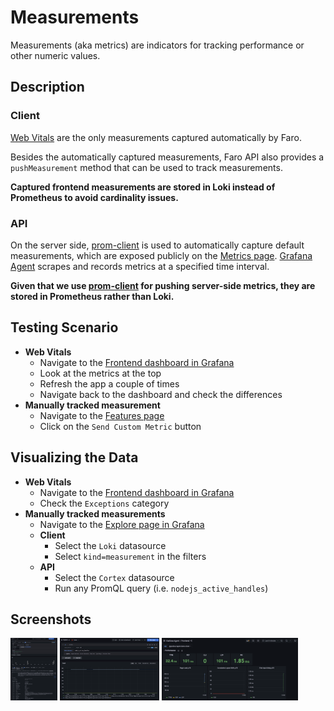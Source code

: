 # Measurements

Measurements (aka metrics) are indicators for tracking performance or other numeric values.

## Description

### Client

[Web Vitals](https://web.dev/vitals/) are the only measurements captured automatically by Faro.

Besides the automatically captured measurements, Faro API also provides a `pushMeasurement` method
that can be used to track measurements.

**Captured frontend measurements are stored in Loki instead of Prometheus to avoid cardinality issues.**

### API

On the server side, [prom-client](https://github.com/siimon/prom-client) is used to automatically capture default
measurements, which are exposed publicly on the [Metrics page](http://localhost:5173/metrics).
[Grafana Agent](https://github.com/grafana/agent) scrapes and records metrics at a specified time interval.

**Given that we use [prom-client](https://github.com/siimon/prom-client) for pushing server-side metrics, they are
stored in Prometheus rather than Loki.**

## Testing Scenario

- **Web Vitals**
  - Navigate to the [Frontend dashboard in Grafana](http://localhost:3000/dashboards?query=Frontend)
  - Look at the metrics at the top
  - Refresh the app a couple of times
  - Navigate back to the dashboard and check the differences
- **Manually tracked measurement**
  - Navigate to the [Features page](http://localhost:5173/features)
  - Click on the `Send Custom Metric` button

## Visualizing the Data

- **Web Vitals**
  - Navigate to the [Frontend dashboard in Grafana](http://localhost:3000/dashboards?query=Frontend)
  - Check the `Exceptions` category
- **Manually tracked measurements**
  - Navigate to the [Explore page in Grafana](http://localhost:3000/explore)
  - **Client**
    - Select the `Loki` datasource
    - Select `kind=measurement` in the filters
  - **API**
    - Select the `Cortex` datasource
    - Run any PromQL query (i.e. `nodejs_active_handles`)

## Screenshots

[<img src="../assets/instrumentations/measurementsViewExploreLoki.png" alt="Viewing measurements in Explore" height="100" />](../assets/instrumentations/measurementsViewExploreLoki.png)<!-- markdownlint-disable-line MD013 -->
[<img src="../assets/instrumentations/measurementsViewExploreCortex.png" alt="Viewing measurements in Explore" height="100" />](../assets/instrumentations/measurementsViewExploreCortex.png)<!-- markdownlint-disable-line MD013 -->
[<img src="../assets/instrumentations/measurementsViewDashboard.png" alt="Viewing measurements in Dashboard" height="100" />](../assets/instrumentations/measurementsViewDashboard.png)<!-- markdownlint-disable-line MD013 -->
